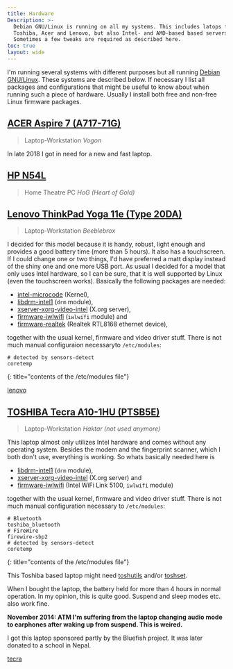 ```yaml
---
title: Hardware
Description: >-
  Debian GNU/Linux is running on all my systems. This includes latops from
  Toshiba, Acer and Lenovo, but also Intel- and AMD-based based servers.
  Sometimes a few tweaks are required as described here.
toc: true
layout: wide
---
```


I'm running several systems with different purposes but all running [Debian
GNU/Linux][debian]. These systems are described below. If necessary I list all
packages and configurations that might be useful to know about when running
such a piece of hardware. Usually I install both free and non-free Linux
firmware packages.

[debian]: http://www.debian.org/

## [ACER Aspire 7 (A717-71G)][AcerAspire7]

> Laptop-Workstation _Vogon_

In late 2018 I got in need for a new and fast laptop.

[AcerAspire7]: https://www.acer.com/ac/de/DE/content/support-product/7297?b=1&pn=NX.GPFEG.007

## [HP N54L][HPN54L]

> Home Theatre PC _HoG (Heart of Gold)_

[HPN54L]: https://h20195.www2.hpe.com/v2/getpdf.aspx/c04111672.pdf?ver=28

## [Lenovo ThinkPad Yoga 11e (Type 20DA)][Lenovo11e]

> Laptop-Workstation _Beeblebrox_

I decided for this model because it is handy, robust, light enough and provides
a good battery time (more than 5 hours). It also has a touchscreen. If I could
change one or two things, I'd have preferred a matt display instead of the
shiny one and one more USB port. As usual I decided for a model that only uses Intel hardware, so I can be sure, that it is well supported by Linux (even the touchscreen works). Basically the following packages are needed:

* [intel-microcode][intel-microcode] (Kernel),
* [libdrm-intel1][libdrm-intel1] (`drm` module),
* [xserver-xorg-video-intel][xserver-xorg-video-intel] (X.org server),
* [firmware-iwlwifi][firmware-iwlwifi] (`iwlwifi` module) and
* [firmware-realtek][firmware-realtek] (Realtek RTL8168 ethernet device),

together with the usual kernel, firmware and video driver stuff. There is not
much manual configuraion necessaryto `/etc/modules`:

```
# detected by sensors-detect
coretemp
```
{: title="contents of the /etc/modules file"}

[Lenovo11e]: https://support.lenovo.com/de/en/solutions/pd100094 "Product description of the Lenovo ThinkPad Yoga 11e (Type 20DA)"
[intel-microcode]: https://packages.debian.org/intel-microcode
[libdrm-intel1]: https://packages.debian.org/libdrm-intel1
[xserver-xorg-video-intel]: https://packages.debian.org/xserver-xorg-video-intel
[firmware-iwlwifi]: https://packages.debian.org/firmware-iwlwifi
[firmware-realtek]: https://packages.debian.org/firmware-realtek

<a href="/tags/#lenovo" class="page__taxonomy-item" rel="tag">lenovo</a>

## [TOSHIBA Tecra A10-1HU (PTSB5E)][ToshibaTecraA10]

> Laptop-Workstation _Haktar (not used anymore)_

This laptop almost only utilizes Intel hardware and comes without any operating
system. Besides the modem and the fingerprint scanner, which I both don't use,
everything is working. So whats basically needed here is

* [libdrm-intel1][libdrm-intel1] (`drm` module),
* [xserver-xorg-video-intel][xserver-xorg-video-intel] (X.org server) and
* [firmware-iwlwifi][firmware-iwlwifi] (Intel WiFi Link 5100, `iwlwifi` module)

together with the usual kernel, firmware and video driver stuff. There is not
much manual configuration necessary to `/etc/modules`:

```
# Bluetooth
toshiba_bluetooth
# FireWire
firewire-sbp2
# detected by sensors-detect
coretemp
```
{: title="contents of the /etc/modules file"}

This Toshiba based laptop might need [toshutils][toshutils] and/or
[toshset][toshset].

When I bought the laptop, the battery held for more than 4 hours in normal
operation. In my opinion, this is quite good. Suspend and sleep modes etc. also
work fine.

**November 2014: ATM I'm suffering from the laptop changing audio mode to
earphones after waking up from suspend. This is weired.**

I got this laptop sponsored partly by the Bluefish project. It was later
donated to a school in Nepal.

<a href="/tags/#tecra" class="page__taxonomy-item" rel="tag">tecra</a>

[ToshibaTecraA10]: http://www.toshiba.de/discontinued-products/tecra-a10-1hu/
[libdrm-intel1]: https://packages.debian.org/libdrm-intel1
[xserver-xorg-video-intel]: https://packages.debian.org/xserver-xorg-video-intel
[firmware-iwlwifi]: https://packages.debian.org/firmware-iwlwifi
[toshutils]: https://packages.qa.debian.org/toshutils
[toshset]: https://packages.qa.debian.org/toshset


<!-- vim: set tw=79 ts=2 sw=2 ai si et: -->

